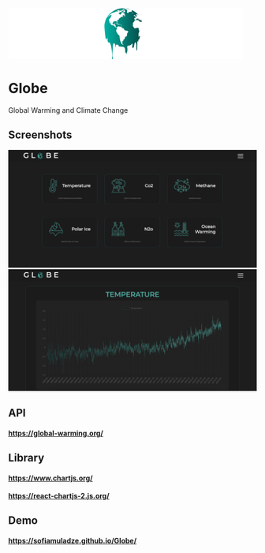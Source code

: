 ![Logo](src/images/Globe.svg)


# Globe

Global Warming and Climate Change


## Screenshots

![App Screenshot](src/images/screen.png)
![App Screenshot](src/images/screen2.png)



## API 

#### https://global-warming.org/


## Library

#### https://www.chartjs.org/
#### https://react-chartjs-2.js.org/




## Demo

#### https://sofiamuladze.github.io/Globe/
